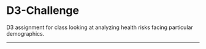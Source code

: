 # D3-Challenge
D3 assignment for class looking at analyzing health risks facing particular demographics.

-----------------------------------------------------------------------------------------------------------------
